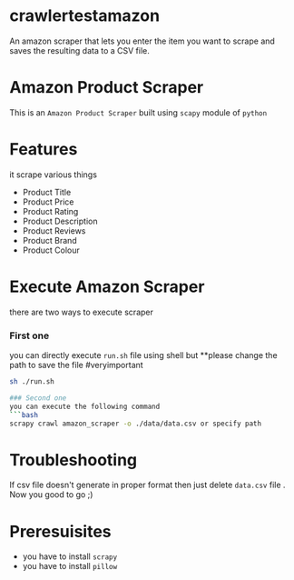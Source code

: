 # crawlertestamazon
An amazon scraper that lets you enter the item you want to scrape and saves the resulting data to a CSV file.

# Amazon Product Scraper
This is an `Amazon Product Scraper` built using `scapy` module of `python`

# Features
it scrape various things
- Product Title
- Product Price
- Product Rating
- Product Description
- Product Reviews
- Product Brand
- Product Colour



# Execute Amazon Scraper
there are two ways to execute scraper
### First one
you can directly execute `run.sh` file using shell but **please change the path to save the file #veryimportant
```sh
sh ./run.sh

### Second one
you can execute the following command
```bash
scrapy crawl amazon_scraper -o ./data/data.csv or specify path
```




# Troubleshooting
If csv file doesn't generate in proper format then just delete `data.csv` file .  
Now you good to go ;)

# Preresuisites
- you have to install `scrapy`
- you have to install `pillow`


